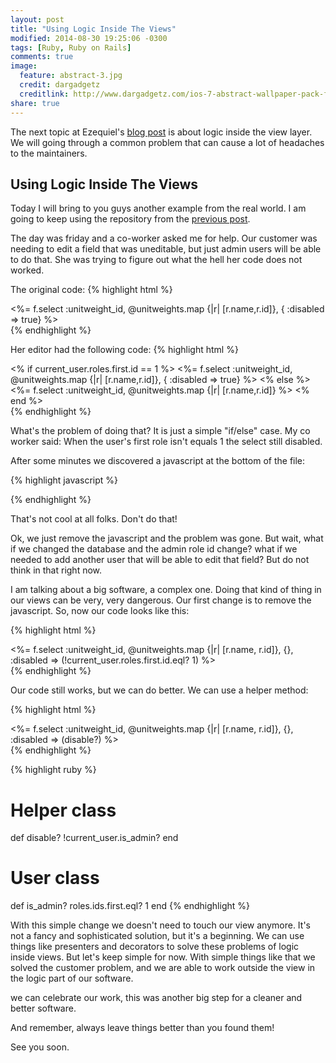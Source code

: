 ```yaml
---
layout: post
title: "Using Logic Inside The Views"
modified: 2014-08-30 19:25:06 -0300
tags: [Ruby, Ruby on Rails]
comments: true
image:
  feature: abstract-3.jpg
  credit: dargadgetz
  creditlink: http://www.dargadgetz.com/ios-7-abstract-wallpaper-pack-for-iphone-5-and-ipod-touch-retina/
share: true
---
```


The next topic at Ezequiel's [blog post](http://edelpero.svbtle.com/most-common-mistakes-on-legacy-rails-apps?utm_source=gilgomes.com.br) is about logic inside the view layer. We will going through a common problem that can cause a lot of headaches to the maintainers.

## Using Logic Inside The Views

Today I will bring to you guys another example from the real world. I am going to keep using the repository from the [previous post](http://www.gilgomes.com.br/business-logic-outside-models/).

The day was friday and a co-worker asked me for help. Our customer was needing to edit a field that was uneditable, but just admin users will be able to do that. She was trying to figure out what the hell her code does not worked.

The original code:
{% highlight html %}
<div class="row">
  <%= f.select :unitweight_id, @unitweights.map {|r| [r.name,r.id]}, { :disabled => true} %>
</div>
{% endhighlight %}

Her editor had the following code:
{% highlight html %}
<div class="row">
  <% if current_user.roles.first.id == 1 %>
    <%= f.select :unitweight_id, @unitweights.map {|r| [r.name,r.id]}, { :disabled => true} %>
  <% else %>
    <%= f.select :unitweight_id, @unitweights.map {|r| [r.name,r.id]} %>
  <% end %>
</div>
{% endhighlight %}

What's the problem of doing that? It is just a simple "if/else" case. My co worker said: When the user's first role isn't equals 1 the select still disabled.

After some minutes we discovered a javascript at the bottom of the file:

{% highlight javascript %}
<script type="text/javascript">
<% if @editing %>
  document.getElementById("aircraft_unitweight_id").disabled = true;
<% end %>
</script>
{% endhighlight %}

That's not cool at all folks. Don't do that!

Ok, we just remove the javascript and the problem was gone. But wait, what if we changed the database and the admin role id change? what if we needed to add another user that will be able to edit that field? But do not think in that right now.

I am talking about a big software, a complex one. Doing that kind of thing in our views can be very, very dangerous. Our first change is to remove the javascript. So, now our code looks like this:

{% highlight html %}
<div class="row">
  <%= f.select :unitweight_id, @unitweights.map {|r| [r.name, r.id]}, {}, :disabled => (!current_user.roles.first.id.eql? 1) %>
</div>
{% endhighlight %}

Our code still works, but we can do better. We can use a helper method:

{% highlight html %}
<div class="row">
  <%= f.select :unitweight_id, @unitweights.map {|r| [r.name, r.id]}, {}, :disabled => (disable?) %>
</div>
{% endhighlight %}

{% highlight ruby %}
# Helper class
def disable?
  !current_user.is_admin?
end

# User class
def is_admin?
  roles.ids.first.eql? 1
end
{% endhighlight %}

With this simple change we doesn't need to touch our view anymore. It's not a fancy and sophisticated solution, but it's a beginning. We can use things like presenters and decorators to solve these problems of logic inside views. But let's keep simple for now. With simple things like that we solved the customer problem, and we are able to work outside the view in the logic part of our software.

we can celebrate our work, this was another big step for a cleaner and better software.

And remember, always leave things better than you found them!

See you soon.

